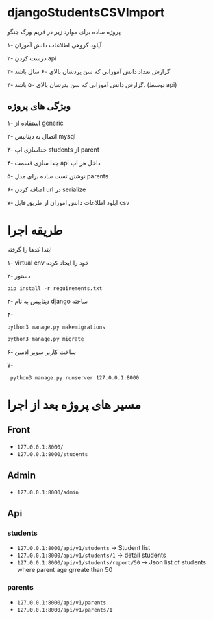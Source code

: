 # djangoStudentsCSVImport
پروژه ساده برای موارد زیر در فریم ورک جنگو

۱- آپلود گروهی اطلاعات دانش آموزان

۲- درست کردن api

۳- گزارش تعداد دانش آموزانی که سن پردشان بالای ۶۰ سال باشد

۴- گزارش دانش آموزانی که سن پدرشان بالای ۵۰ باشد. (توسط api)


## ویژگی های پروژه
۱- استفاده از generic

۲- اتصال به دیتابیس mysql

۳- جداسازی اپ students از parent

۴- جدا سازی قسمت api داخل هر اپ

۵- نوشتن تست ساده برای مدل parents

۶- اضافه کردن url در serialize

۷- اپلود اطلاعات دانش اموزان از طریق فایل csv

# طریقه اجرا
ابتدا کدها را گرفته

۱- virtual env خود را ایجاد کرده

۲- دستور 

``` pip install -r requirements.txt ```

۳- دیتابیس به نام django ساخته

۴- 

``` python3 manage.py makemigrations ```

``` python3 manage.py migrate ```


۶- ساخت کاربر سوپر ادمین

۷- 

``` python3 manage.py runserver 127.0.0.1:8000```

# مسیر های پروژه بعد از اجرا
## Front
- ```127.0.0.1:8000/```
- ```127.0.0.1:8000/students```

## Admin
- ```127.0.0.1:8000/admin```

## Api
### students
- ```127.0.0.1:8000/api/v1/students``` -> Student list
- ```127.0.0.1:8000/api/v1/students/1``` -> detail students
- ```127.0.0.1:8000/api/v1/students/report/50``` -> Json list of students where parent age grreate than 50
### parents
- ```127.0.0.1:8000/api/v1/parents```
- ```127.0.0.1:8000/api/v1/parents/1```

